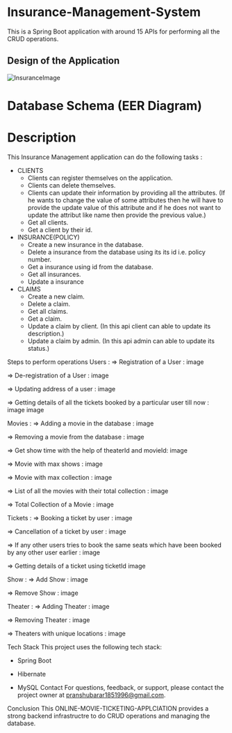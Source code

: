 # Insurance-Management-System
This is a Spring Boot application with around 15 APIs for performing all the CRUD operations.

## Design of the Application
![InsuranceImage](https://user-images.githubusercontent.com/116934640/229379186-0e21929b-7c31-472d-b80e-f5be87858edd.png)


# Database Schema (EER Diagram)


# Description
This Insurance Management application can do the following tasks :

* CLIENTS
   - Clients can register themselves on the application.
   - Clients can delete themselves.
   - Clients can update their information by providing all the attributes. (If he wants to change the value of some attributes then he will have to provide the update
  value of this attribute and if he does not want to update the attribut like name then provide the previous value.)
   - Get all clients.
   - Get a client by their id.
* INSURANCE(POLICY)
   - Create a new insurance in the database.
   - Delete a insurance from the database using its its id i.e. policy number.
   - Get a insurance using id from the database.
   - Get all insurances.
   - Update a insurance 
* CLAIMS
   - Create a new claim.
   - Delete a claim.
   - Get all claims.
   - Get a claim.
   - Update a claim by client. (In this api client can able to update its description.)
   - Update a claim by admin. (In this api admin can able to update its status.)

Steps to perform operations
Users :
=> Registration of a User :
image

=> De-registration of a User :
image

=> Updating address of a user :
image

=> Getting details of all the tickets booked by a particular user till now :
image image

Movies :
=> Adding a movie in the database :
image

=> Removing a movie from the database :
image

=> Get show time with the help of theaterId and movieId:
image

=> Movie with max shows :
image

=> Movie with max collection :
image

=> List of all the movies with their total collection :
image

=> Total Collection of a Movie :
image

Tickets :
=> Booking a ticket by user :
image

=> Cancellation of a ticket by user :
image

=> If any other users tries to book the same seats which have been booked by any other user earlier :
image

=> Getting details of a ticket using ticketId
image

Show :
=> Add Show :
image

=> Remove Show :
image

Theater :
=> Adding Theater :
image

=> Removing Theater :
image

=> Theaters with unique locations :
image

Tech Stack
This project uses the following tech stack:

- Spring Boot
* Hibernate
+ MySQL
Contact
For questions, feedback, or support, please contact the project owner at pranshubarar1851996@gmail.com.

Conclusion
This ONLINE-MOVIE-TICKETING-APPLCIATION provides a strong backend infrastructre to do CRUD operations and managing the database.
